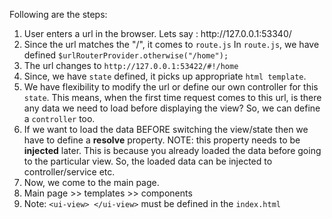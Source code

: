 Following are the steps:
<ol>
  <li>User enters a url in the browser. Lets say : http://127.0.0.1:53340/ </li>
  <li>Since the url matches the "/", it comes to <code>route.js</code> In <code>route.js</code>, we have defined  <code>$urlRouterProvider.otherwise("/home");</code> </li>
  <li>The url changes to <code>http://127.0.0.1:53422/#!/home</code> </li>
  <li>Since, we have <code>state</code> defined, it picks up appropriate <code>html template</code>.
  <li>We have flexibility to modify the url or define our own controller for this <code>state</code>. This means, when the first time request comes to this url, is there any
  data we need to load before displaying the view? So, we can define a <code>controller</code> too.
  <li>If we want to load the data <sstrong>BEFORE</state> switching the view/state then we have to define a <strong>resolve</strong> property. NOTE: this property needs to be
  <strong>injected</strong> later. This is because you already loaded the data before going to the particular view. So, the loaded data can be injected to controller/service etc.
  <li>Now, we come to the main page. </li>
  <li>Main page >> templates >> components </li>
  <li>Note: <code>&ltui-view&gt &lt/ui-view&gt</code> must be defined in the <code>index.html</code>
</ol>
